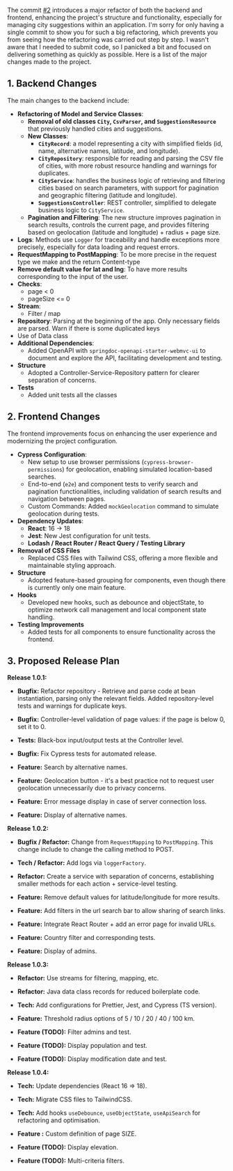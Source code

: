 The commit [#2](https://github.com/nsalleron/coveo-challenge/commit/376b253183f5fc1570bd17e7be490337b1a89276) introduces a major refactor of both the backend and frontend, enhancing the project's structure and functionality, especially for managing city suggestions within an application. I'm sorry for only having a single commit to show you for such a big refactoring, which prevents you from seeing how the refactoring was carried out step by step. I wasn't aware that I needed to submit code, so I panicked a bit and focused on delivering something as quickly as possible. Here is a list of the major changes made to the project.

## 1. Backend Changes

The main changes to the backend include:

- **Refactoring of Model and Service Classes**:
  - **Removal of old classes `City`, `CsvParser`, and `SuggestionsResource`** that previously handled cities and suggestions.
  - **New Classes**:
    - **`CityRecord`**: a model representing a city with simplified fields (id, name, alternative names, latitude, and longitude).
    - **`CityRepository`**: responsible for reading and parsing the CSV file of cities, with more robust resource handling and warnings for duplicates.
    - **`CityService`**: handles the business logic of retrieving and filtering cities based on search parameters, with support for pagination and geographic filtering (latitude and longitude).
    - **`SuggestionsController`**: REST controller, simplified to delegate business logic to `CityService`.
  - **Pagination and Filtering**: The new structure improves pagination in search results, controls the current page, and provides filtering based on geolocation (latitude and longitude) + radius + page size.
- **Logs**: Methods use `Logger` for traceability and handle exceptions more precisely, especially for data loading and request errors.
- **RequestMapping to PostMapping**: To be more precise in the request type we make and the return Content-type
- **Remove default value for lat and lng**: To have more results corresponding to the input of the user.
- **Checks**:
  - page < 0
  - pageSize <= 0
- **Stream**:
  - Filter / map
- **Repository**: Parsing at the beginning of the app. Only necessary fields are parsed. Warn if there is some duplicated keys
- Use of Data class
- **Additional Dependencies**:
  - Added OpenAPI with `springdoc-openapi-starter-webmvc-ui` to document and explore the API, facilitating development and testing.
- **Structure**
  - Adopted a Controller-Service-Repository pattern for clearer separation of concerns.
- **Tests**
  - Added unit tests all the classes

## 2. Frontend Changes

The frontend improvements focus on enhancing the user experience and modernizing the project configuration.

- **Cypress Configuration**:
  - New setup to use browser permissions (`cypress-browser-permissions`) for geolocation, enabling simulated location-based searches.
  - End-to-end (`e2e`) and component tests to verify search and pagination functionalities, including validation of search results and navigation between pages.
  - Custom Commands: Added `mockGeolocation` command to simulate geolocation during tests.
- **Dependency Updates**:
  - **React**: 16 -> 18
  - **Jest**: New Jest configuration for unit tests. 
  - **Lodash / React Router / React Query / Testing Library**
- **Removal of CSS Files**
  - Replaced CSS files with Tailwind CSS, offering a more flexible and maintainable styling approach.
- **Structure**
  - Adopted feature-based grouping for components, even though there is currently only one main feature.
- **Hooks**
  - Developed new hooks, such as debounce and objectState, to optimize network call management and local component state handling.
- **Testing Improvements**
  - Added tests for all components to ensure functionality across the frontend.


## 3. Proposed Release Plan

**Release 1.0.1:**
- **Bugfix:** Refactor repository - Retrieve and parse code at bean instantiation, parsing only the relevant fields. Added repository-level tests and warnings for duplicate keys.
- **Bugfix:** Controller-level validation of page values: if the page is below 0, set it to 0.
- **Tests:** Black-box input/output tests at the Controller level.
- **Bugfix:** Fix Cypress tests for automated release.

- **Feature:** Search by alternative names.
- **Feature:** Geolocation button - it's a best practice not to request user geolocation unnecessarily due to privacy concerns.
- **Feature:** Error message display in case of server connection loss.
- **Feature:** Display of alternative names.

**Release 1.0.2:**
- **Bugfix / Refactor:** Change from `RequestMapping` to `PostMapping`. This change include to change the calling method to POST. 
- **Tech / Refactor:** Add logs via `loggerFactory`.
- **Refactor:** Create a service with separation of concerns, establishing smaller methods for each action + service-level testing.

- **Feature:** Remove default values for latitude/longitude for more results.
- **Feature:** Add filters in the url search bar to allow sharing of search links.
- **Feature:** Integrate React Router + add an error page for invalid URLs.
- **Feature:** Country filter and corresponding tests.
- **Feature:** Display of admins.

**Release 1.0.3:**
- **Refactor:** Use streams for filtering, mapping, etc.
- **Refactor:** Java data class records for reduced boilerplate code.
- **Tech:** Add configurations for Prettier, Jest, and Cypress (TS version).

- **Feature:** Threshold radius options of 5 / 10 / 20 / 40 / 100 km.
- **Feature (TODO):** Filter admins and test.
- **Feature (TODO):** Display population and test.
- **Feature (TODO):** Display modification date and test.

**Release 1.0.4:**
- **Tech:** Update dependencies (React 16 => 18).
- **Tech:** Migrate CSS files to TailwindCSS.
- **Tech:** Add hooks `useDebounce`, `useObjectState`, `useApiSearch` for refactoring and optimisation.

- **Feature :** Custom definition of page SIZE.
- **Feature (TODO):** Display elevation.
- **Feature (TODO):** Multi-criteria filters.
